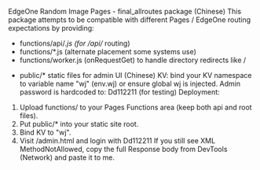 EdgeOne Random Image Pages - final_allroutes package (Chinese)
This package attempts to be compatible with different Pages / EdgeOne routing expectations by providing:
- functions/api/*.js (for /api/* routing)
- functions/*.js (alternate placement some systems use)
- functions/worker.js (onRequestGet) to handle directory redirects like /<dir>
- public/* static files for admin UI (Chinese)
KV: bind your KV namespace to variable name "wj" (env.wj) or ensure global wj is injected.
Admin password is hardcoded to: Dd112211 (for testing)
Deployment:
1. Upload functions/ to your Pages Functions area (keep both api and root files).
2. Put public/* into your static site root.
3. Bind KV to "wj".
4. Visit /admin.html and login with Dd112211
If you still see XML MethodNotAllowed, copy the full Response body from DevTools (Network) and paste it to me.